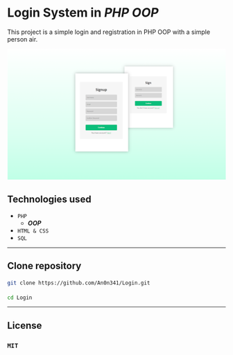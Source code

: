 # Login System in _PHP OOP_

This project is a simple login and registration in PHP OOP with a simple person air.

![presentation_image](login.png)

## Technologies used

- `PHP`
  - ***OOP***
- `HTML & CSS`
- `SQL`

---
## Clone repository

```sh
git clone https://github.com/An0n341/Login.git

cd Login
```

---
## License

### `MIT`
